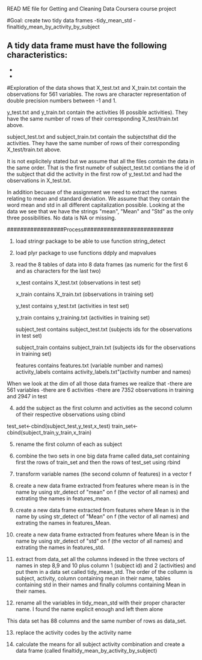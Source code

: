 READ ME file for Getting and Cleaning Data Coursera course project

#Goal: create two tidy data frames
-tidy_mean_std
-finaltidy_mean_by_activity_by_subject

A tidy data frame must have the following characteristics:
-
-
-

#Exploration of the data shows that
X_test.txt and X_train.txt contain the observations for 561 variables. The rows are character representation of double precision numbers between -1 and 1.

y_test.txt and y_train.txt contain the activities (6 possible activities). They have the same number of rows of their corresponding X_test/train.txt above.

subject_test.txt and subject_train.txt contain the subjectsthat did the activities. They have the same number of rows of their corresponding X_test/train.txt above.

It is not explicitely stated but we assume that all the files contain the data in the same order. That is the first numebr of subject_test.txt contians the id of the subject that did the activity in the first row of y_test.txt and had the observations in X_test.txt.

In addition becuase of the assignment we need to extract the names relating to mean and standard deviation. We assume that they contain the word mean and std in all different capitalization possible. Looking at the data we see that we have the strings "mean", "Mean" and "Std" as the only three possibilities.
No data is NA or missing.

#################Process###########################

1. load stringr package to be able to use function string_detect

2. load plyr package to use functions ddply and mapvalues

3. read the 8 tables of data into 8 data frames (as numeric for the first 6 and as characters for the last two)

	x_test contains X_test.txt (observations in test set)

	x_train contains X_train.txt (observations in training 	set)

	y_test contains y_test.txt (activities in test set)

	y_train contains y_training.txt (activities in training set)

	subject_test contains subject_test.txt (subjects ids for the observations in test set)

	subject_train contains subject_train.txt (subjects ids for the observations in training set)

	features contains features.txt (variable number and names)
activity_labels contains activity_labels.txt"(activity number and names)


When we look at the dim of all those data frames we realize that
-there are 561 variables
-there are 6 activities
-there are 7352 observations in training and 2947 in test


4. add the subject as the first column and activities as the second column of their respective observations using cbind

test_set<-cbind(subject_test,y_test,x_test)
train_set<-cbind(subject_train,y_train,x_train)

5. rename the first column of each as subject

6. combine the two sets in one big data frame called data_set containing first the rows of train_set and then the rows of test_set using rbind

7. transform variable names (the second column of features) in a vector f

8. create a new data frame extracted from features where mean is in the name by using str_detect of "mean" on f (the vector of all names) and extrating the names in features_mean.

9. create a new data frame extracted from features where Mean is in the name by using str_detect of "Mean" on f (the vector of all names) and extrating the names in features_Mean.

10. create a new data frame extracted from features where Mean is in the name by using str_detect of "std" on f (the vector of all names) and extrating the names in features_std.

11. extract from data_set all the columns indexed in the three vectors of names in step 8,9 and 10 plus column 1 (subject id) and 2 (activities) and put them in a data set called tidy_mean_std. 
The order of the collumn is subject, activity, column containing mean in their name, tables containing std in their names and finally columns containing Mean in their names.

12. rename all the variables in tidy_mean_std with their proper character name. I found the name explicit enough and left them alone

This data set has 88 columns and the same number of rows as data_set.

13. replace the activity codes by the activity name

14. calculate the means for all subject activity combination and create a data frame (called finaltidy_mean_by_activity_by_subject)





